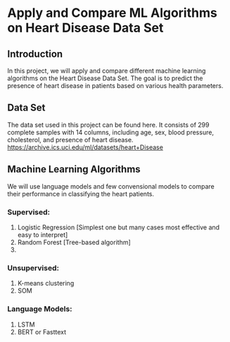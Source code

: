 


# Apply and Compare ML Algorithms on Heart Disease Data Set

## Introduction
In this project, we will apply and compare different machine learning algorithms on the Heart Disease Data Set. The goal is to predict the presence of heart disease in patients based on various health parameters.

## Data Set
The data set used in this project can be found here. It consists of 299 complete samples with 14 columns, including age, sex, blood pressure, cholesterol, and presence of heart disease.
https://archive.ics.uci.edu/ml/datasets/heart+Disease

## Machine Learning Algorithms
We will use language models and few convensional models to compare their performance in classifying the heart patients. 

### Supervised:
1. Logistic Regression [Simplest one but many cases most effective and easy to interpret]
2. Random Forest [Tree-based algorithm]
3. 
### Unsupervised:
1. K-means clustering
2. SOM

### Language Models:
1. LSTM
2. BERT or Fasttext







